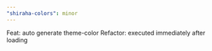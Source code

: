 ```yaml
---
"shiraha-colors": minor
---
```


Feat: auto generate theme-color
Refactor: executed immediately after loading
